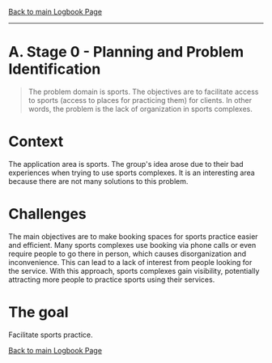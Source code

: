 [Back to main Logbook Page](../hci_logbook.md)

---

# A. Stage 0 - Planning and Problem Identification
>The problem domain is sports.
>The objectives are to facilitate access to sports (access to places for practicing them) for clients. In other words, the problem is the lack of organization in sports complexes.

# Context
The application area is sports. The group's idea arose due to their bad experiences when trying to use sports complexes. It is an interesting area because there are not many solutions to this problem.

# Challenges
The main objectives are to make booking spaces for sports practice easier and efficient.
Many sports complexes use booking via phone calls or even require people to go there in person, which causes disorganization and inconvenience. This can lead to a lack of interest from people looking for the service.
With this approach, sports complexes gain visibility, potentially attracting more people to practice sports using their services.

# The goal
Facilitate sports practice.


[Back to main Logbook Page](hci_logbook.md)